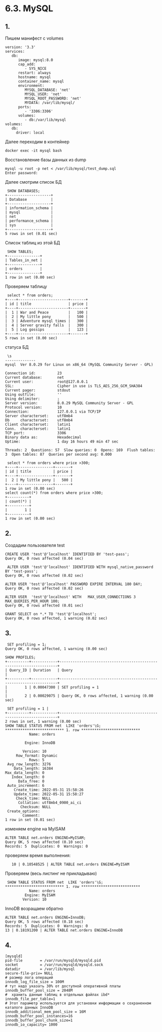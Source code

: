 # 6.3. MySQL
## 1.
Пишем манифест с volumes

    version: '3.3'
    services:
       db:
          image: mysql:8.0
          cap_add:
             - SYS_NICE
          restart: always
          hostname: mysql
          container_name: mysql
          environment:
             MYSQL_DATABASE: 'net'
             MYSQL_USER: 'net'
             MYSQL_ROOT_PASSWORD: 'net'
             MYDATA: /var/lib/mysql/
          ports:
             - '3306:3306'
          volumes:
             - db:/var/lib/mysql
    volumes:
       db:
         driver: local
Далее переходим в контейнер

    docker exec -it mysql bash

Восстановление базы данных из dump

    mysql -u root -p net < /var/lib/mysql/test_dump.sql
    Enter password:
Далее смотрим список БД

     SHOW DATABASES;
    +--------------------+
    | Database           |
    +--------------------+
    | information_schema |
    | mysql              |
    | net                |
    | performance_schema |
    | sys                |
    +--------------------+
    5 rows in set (0.01 sec)
Cписок таблиц из этой БД
 
     SHOW TABLES;
    +---------------+
    | Tables_in_net |
    +---------------+
    | orders        |
    +---------------+
    1 row in set (0.00 sec)
 Проверяем таблицу 
 
     select * from orders;
    +----+-----------------------+-------+
    | id | title                 | price |
    +----+-----------------------+-------+
    |  1 | War and Peace         |   100 |
    |  2 | My little pony        |   500 |
    |  3 | Adventure mysql times |   300 |
    |  4 | Server gravity falls  |   300 |
    |  5 | Log gossips           |   123 |
    +----+-----------------------+-------+
    5 rows in set (0.00 sec)
статуса БД

     \s
    --------------
    mysql  Ver 8.0.29 for Linux on x86_64 (MySQL Community Server - GPL)
    
    Connection id:          23
    Current database:       net
    Current user:           root@127.0.0.1
    SSL:                    Cipher in use is TLS_AES_256_GCM_SHA384
    Current pager:          stdout
    Using outfile:          ''
    Using delimiter:        ;
    Server version:         8.0.29 MySQL Community Server - GPL
    Protocol version:       10
    Connection:             127.0.0.1 via TCP/IP
    Server characterset:    utf8mb4
    Db     characterset:    utf8mb4
    Client characterset:    latin1
    Conn.  characterset:    latin1
    TCP port:               3306
    Binary data as:         Hexadecimal
    Uptime:                 1 day 16 hours 49 min 47 sec
    
    Threads: 2  Questions: 57  Slow queries: 0  Opens: 169  Flush tables: 3  Open tables: 87  Queries per second avg: 0.000
    
     select * from orders where price >300;
    +----+----------------+-------+
    | id | title          | price |
    +----+----------------+-------+
    |  2 | My little pony |   500 |
    +----+----------------+-------+
    1 row in set (0.00 sec)
    select count(*) from orders where price >300;
    +----------+
    | count(*) |
    +----------+
    |        1 |
    +----------+
    1 row in set (0.00 sec)
## 2.
Создадим пользователя test

    CREATE USER 'test'@'localhost' IDENTIFIED BY 'test-pass';
    Query OK, 0 rows affected (0.04 sec)
    
     ALTER USER 'test'@'localhost' IDENTIFIED WITH mysql_native_password BY 'test-pass';
    Query OK, 0 rows affected (0.02 sec)  
      
    ALTER USER 'test'@'localhost' PASSWORD EXPIRE INTERVAL 180 DAY;
    Query OK, 0 rows affected (0.02 sec)

    ALTER USER  'test'@'localhost' WITH   MAX_USER_CONNECTIONS 3  MAX_QUERIES_PER_HOUR 100;
    Query OK, 0 rows affected (0.01 sec)

    GRANT SELECT on *.* TO 'test'@'localhost';
    Query OK, 0 rows affected, 1 warning (0.02 sec)

    
 ## 3.
     SET profiling = 1;
    Query OK, 0 rows affected, 1 warning (0.00 sec)
    
    SHOW PROFILES;
    +----------+------------+---------------------------------------------------------------------+
    | Query_ID | Duration   | Query                                                               |
    +----------+------------+---------------------------------------------------------------------+
    |        1 | 0.00047300 | SET profiling = 1                                                   |
    |        2 | 0.00029075 | Query OK, 0 rows affected, 1 warning (0.00 sec)
    
     SET profiling = 1 |
    +----------+------------+---------------------------------------------------------------------+
    2 rows in set, 1 warning (0.00 sec)
    SHOW TABLE STATUS FROM net  LIKE 'orders'\G;
    *************************** 1. row ***************************
               Name: orders
               
             Engine: InnoDB
             
            Version: 10
         Row_format: Dynamic
               Rows: 5
     Avg_row_length: 3276
        Data_length: 16384
    Max_data_length: 0
       Index_length: 0
          Data_free: 0
     Auto_increment: 6
        Create_time: 2022-05-31 15:58:26
        Update_time: 2022-05-31 15:58:27
         Check_time: NULL
          Collation: utf8mb4_0900_ai_ci
           Checksum: NULL
     Create_options:
            Comment:
    1 row in set (0.01 sec)
    
изменяем engine на MyISAM

    ALTER TABLE net.orders ENGINE=MyISAM;
    Query OK, 5 rows affected (0.10 sec)
    Records: 5  Duplicates: 0  Warnings: 0
проверяем время выполнения:

       10 | 0.10548525 | ALTER TABLE net.orders ENGINE=MyISAM 
    
Проверяем (весь листинг не прикладываю)

     SHOW TABLE STATUS FROM net  LIKE 'orders'\G;
    *************************** 1. row ***************************
               Name: orders
             Engine: MyISAM
            Version: 10
InnoDB возращаем обратно

    ALTER TABLE net.orders ENGINE=InnoDB;
    Query OK, 5 rows affected (0.18 sec)
    Records: 5  Duplicates: 0  Warnings: 0
    13 | 0.18191200 | ALTER TABLE net.orders ENGINE=InnoDB
## 4.

    [mysqld]
    pid-file        = /var/run/mysqld/mysqld.pid
    socket          = /var/run/mysqld/mysqld.sock
    datadir         = /var/lib/mysql
    secure-file-priv= NULL
    # размер лога операций
    innodb_log_file_size = 100M
    # тут надо указать 30% от доступной оперативной платы
    innodb_buffer_pool_size = 2048M
    #  хранить данные таблиц в отдельных файлах ibd*
    innodb_file_per_table=1
    # Этот параметр используется для установки информации о сохраненном каталоге данных InnoDB 
    innodb_additional_mem_pool_size = 16M
    innodb_buffer_pool_instances=16
    innodb_buffer_pool_chunk_size=1
    innodb_io_capacity= 1000
    

    
    
    
    
    
    
    
    
    
    
    
    
    
    
    
    
    
    
    
    